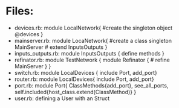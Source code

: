 # Files:

  - devices.rb: module LocalNetwork{ #create the singleton object @devices }
  - mainserver.rb: module LocaNetwork{ #create a class singleton
    MainServer # extend InputsOutputs }
  - inputs_outputs.rb: module InputsOutputs { define methods }
  - refinator.rb: module TestNetwork { module Refinator { # refine
    MainServer } }
  - switch.rb: module LocalDevices { include Port, add_port}
  - router.rb: module LocalDevices{ include Port, add_port}
  - port.rb: module Port{ ClassMethods{add_port}, see_all_ports,
    self.included{host_class.extend(ClassMethod)} }
  - user.rb: defining a User with an Struct
